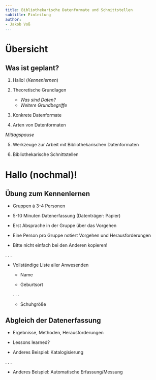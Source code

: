 ```yaml
---
title: Bibliothekarische Datenformate und Schnittstellen
subtitle: Einleitung
author:
- Jakob Voß
...
```


# Übersicht

## Was ist geplant?

1. Hallo! (*Kennenlernen*)

2. Theoretische Grundlagen

    * *Was sind Daten?*
    * *Weitere Grundbegriffe*

3. Konkrete Datenformate

4. Arten von Datenformaten

*Mittagspause*

5. Werkzeuge zur Arbeit mit Bibliothekarischen Datenformaten

6. Bibliothekarische Schnittstellen


# Hallo (nochmal)!

## Übung zum Kennenlernen

* Gruppen á 3-4 Personen

* 5-10 Minuten Datenerfassung (Datenträger: Papier)

* Erst Absprache in der Gruppe über das Vorgehen

* Eine Person pro Gruppe notiert Vorgehen und Herausforderungen

* Bitte nicht einfach bei den Anderen kopieren!

. . .

* Vollständige Liste aller Anwesenden

    * Name

    * Geburtsort

    . . .

    * Schuhgröße

## Abgleich der Datenerfassung

* Ergebnisse, Methoden, Herausforderungen

* Lessons learned?

* Anderes Beispiel: Katalogisierung

. . .

* Anderes Beispiel: Automatische Erfassung/Messung

